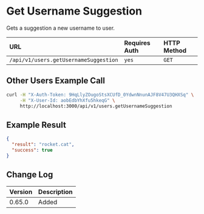 # Get Username Suggestion

Gets a suggestion a new username to user.

| URL | Requires Auth | HTTP Method |
| :--- | :--- | :--- |
| `/api/v1/users.getUsernameSuggestion` | `yes` | `GET` |

## Other Users Example Call

```bash
curl -H "X-Auth-Token: 9HqLlyZOugoStsXCUfD_0YdwnNnunAJF8V47U3QHXSq" \
     -H "X-User-Id: aobEdbYhXfu5hkeqG" \
     http://localhost:3000/api/v1/users.getUsernameSuggestion
```

## Example Result

```json
{
  "result": "rocket.cat",
  "success": true
}
```

## Change Log

| Version | Description |
| :--- | :--- |
| 0.65.0 | Added |

